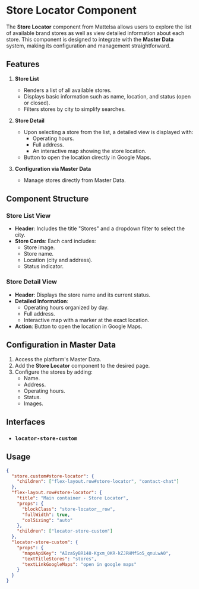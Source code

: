 # Store Locator Component

The **Store Locator** component from Mattelsa allows users to explore the list of available brand stores as well as view detailed information about each store. This component is designed to integrate with the **Master Data** system, making its configuration and management straightforward.

## Features

1. **Store List**
   - Renders a list of all available stores.
   - Displays basic information such as name, location, and status (open or closed).
   - Filters stores by city to simplify searches.

2. **Store Detail**
   - Upon selecting a store from the list, a detailed view is displayed with:
     - Operating hours.
     - Full address.
     - An interactive map showing the store location.
   - Button to open the location directly in Google Maps.

3. **Configuration via Master Data**
   - Manage stores directly from Master Data.

## Component Structure

### Store List View

- **Header**: Includes the title "Stores" and a dropdown filter to select the city.
- **Store Cards**: Each card includes:
  - Store image.
  - Store name.
  - Location (city and address).
  - Status indicator.

### Store Detail View

- **Header**: Displays the store name and its current status.
- **Detailed Information**:
  - Operating hours organized by day.
  - Full address.
  - Interactive map with a marker at the exact location.
- **Action**: Button to open the location in Google Maps.

## Configuration in Master Data

1. Access the platform's Master Data.
2. Add the **Store Locator** component to the desired page.
3. Configure the stores by adding:
   - Name.
   - Address.
   - Operating hours.
   - Status.
   - Images.

## Interfaces

- ### **`locator-store-custom`**

## Usage

```json
{
  "store.custom#store-locator": {
    "children": ["flex-layout.row#store-locator", "contact-chat"]
  },
  "flex-layout.row#store-locator": {
    "title": "Main container - Store Locator",
    "props": {
      "blockClass": "store-locator__row",
      "fullWidth": true,
      "colSizing": "auto"
    },
    "children": ["locator-store-custom"]
  },
  "locator-store-custom": {
    "props": {
      "mapsApiKey": "AIzaSyBR148-Kgxm_0KR-kZJRHMfSo5_qnuLwA0",
      "textTitleStores": "stores",
      "textLinkGoogleMaps": "open in google maps"
    }
  }
}
```
